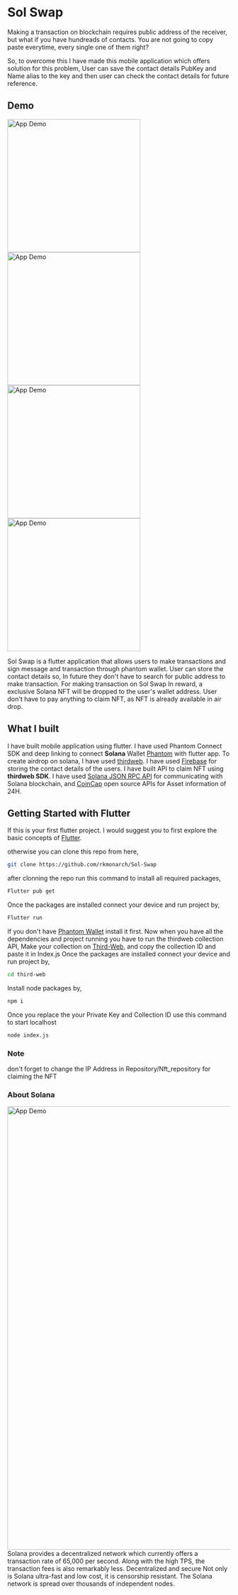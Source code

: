 # Sol Swap

Making a transaction on blockchain requires public address of the receiver, but what if you have hundreads of contacts. You are not going to copy paste everytime, every single one of them right? 

So, to overcome this I have made this mobile application which offers solution for this problem, User can save the contact details PubKey and Name alias to the key and then user can check the contact details for future reference.

## Demo
<p float="left">
  <img src="images/splash.png" width="300"  alt="App Demo">
<img src="images/home.jpeg" width="300"  alt="App Demo">

   <img src="images/send_transaction.jpeg" width="300"  alt="App Demo">
<img src="images/status.jpeg" width="300"  alt="App Demo">

</p>

Sol Swap is a flutter application that allows users to make transactions and sign message and transaction through phantom wallet. User can store the contact details so, In future they don't have to search for public address to make transaction. For making transaction on Sol Swap In reward, a exclusive Solana NFT will be dropped to the user's wallet address. User don't have to pay anything to claim NFT, as NFT is already available in air drop.

## What I built

I have built mobile application using flutter. I have used Phantom Connect
SDK and deep linking to connect **Solana** Wallet [Phantom](https://phantom.app/) with flutter app. To create airdrop on solana, I have used [thirdweb](https://thirdweb.com/). I have used [Firebase](https://firebase.google.com/) for storing the contact details of the users. I have built API to claim NFT using **thirdweb SDK**. I have used [Solana JSON RPC API](https://docs.solana.com/developing/clients/jsonrpc-api) for communicating with Solana blockchain,
and [CoinCap](https://docs.coincap.io/) open source APIs for Asset information of 24H.

## Getting Started with Flutter

If this is your first flutter project. I would suggest you to first explore the basic concepts of [Flutter](https://docs.flutter.dev/cookbook).

otherwise you can clone this repo from here,
```sh
git clone https://github.com/rkmonarch/Sol-Swap
```
after clonning the repo run this command to install all required packages,
```sh
Flutter pub get
```
Once the packages are installed connect your device and run project by,
```sh
Flutter run
```
If you don't have [Phantom Wallet](https://phantom.app/) install it first.
Now when you have all the dependencies and project running you have to run the thirdweb collection API, Make your collection on [Third-Web](), and copy the collection ID and paste it in Index.js 
Once the packages are installed connect your device and run project by,
```sh
cd third-web
```
Install node packages by,
```sh
npm i
```
Once you replace the your Private Key and Collection ID use this command to start localhost
```sh
node index.js
```
### Note
don't forget to change the IP Address in Repository/Nft_repository for claiming the NFT

### About Solana
<img src="images/solana.png" width="1000"  alt="App Demo">
Solana provides a decentralized network which currently offers a transaction rate of 65,000 per second. Along with the high TPS, the transaction fees is also remarkably less.
Decentralized and secure Not only is Solana ultra-fast and low cost, it is censorship resistant. The Solana network is spread over thousands of independent nodes.
